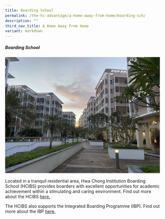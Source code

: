 ```yaml
---
title: Boarding School
permalink: /the-hc-advantage/a-home-away-from-home/boarding-sch/
description: ""
third_nav_title: A Home Away From Home
variant: markdown
---
```

##### Boarding School

![](/images/HCI_Boarding_School.jpg)

Located in a tranquil residential area, Hwa Chong Institution Boarding School (HCIBS) provides boarders with excellent opportunities for academic achievement within a stimulating and caring environment. Find out more about the HCIBS [here.](https://www.hcibs.edu.sg/)


The HCIBS also supports the Integrated Boarding Programme (IBP). Find out more about the IBP [here.](https://www.hcibs.edu.sg/integrated-boarding-programme)